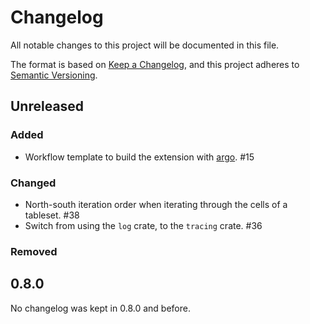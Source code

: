 # Changelog
All notable changes to this project will be documented in this file.

The format is based on [Keep a Changelog](https://keepachangelog.com/en/1.0.0/),
and this project adheres to [Semantic Versioning](https://semver.org/spec/v2.0.0.html).

## Unreleased

### Added

- Workflow template to build the extension with [argo](https://github.com/argoproj/argo-workflows/). #15

### Changed

- North-south iteration order when iterating through the cells of a tableset. #38
- Switch from using the `log` crate, to the `tracing` crate. #36

### Removed

## 0.8.0

No changelog was kept in 0.8.0 and before.
